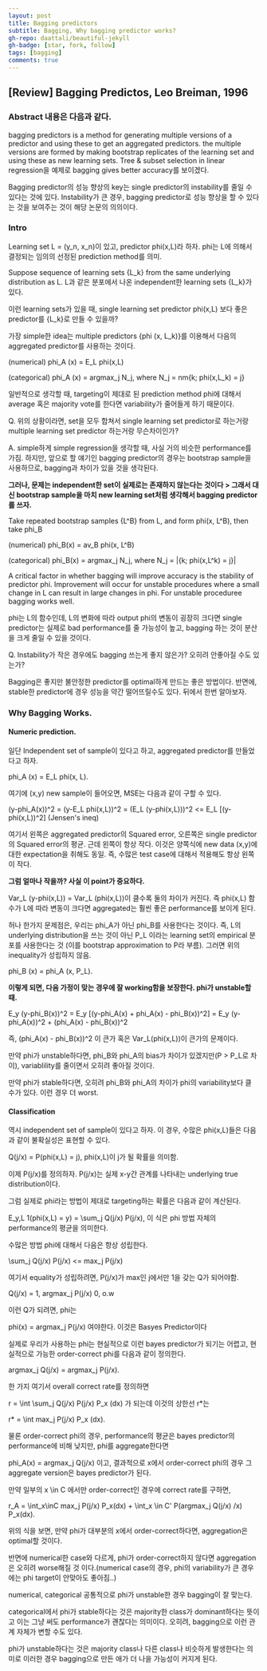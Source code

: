 ```yaml
---
layout: post
title: Bagging predictors
subtitle: Bagging, Why bagging predictor works?
gh-repo: daattali/beautiful-jekyll
gh-badge: [star, fork, follow]
tags: [bagging]
comments: true
---
```


## [Review] Bagging Predictos, Leo Breiman, 1996


### Abstract 내용은 다음과 같다.

bagging predictors is a method for generating multiple versions of a predictor and using these to get an aggregated predictors.
the multiple versions are formed by making bootstrap replicates of the learning set and using these as new learning sets.
Tree & subset selection in linear regression을 예제로 bagging gives better accuracy를 보이겠다.

Bagging predictor의 성능 향상의 key는 single predictor의 instability를 줄일 수 있다는 것에 있다.
Instability가 큰 경우, bagging predictor로 성능 향상을 할 수 있다는 것을 보여주는 것이 해당 논문의 의의이다.


### Intro

Learning set L = (y_n, x_n)이 있고, predictor phi(x,L)라 하자. phi는 L에 의해서 결정되는 임의의 선정된 prediction method를 의미.

Suppose sequence of learning sets {L_k} from the same underlying distribution as L. L과 같은 분포에서 나온 independent한 learning sets {L_k}가 있다. 

이런 learning sets가 있을 때, single learning set predictor phi(x,L) 보다 좋은 predictor를 {L_k}로 만들 수 있을까?

가장 simple한 idea는 multiple predictors {phi (x, L_k)}를 이용해서 다음의 aggregated predictor를 사용하는 것이다.

(numerical) phi_A (x) = E_L phi(x,L)

(categorical) phi_A (x) = argmax_j N_j, where N_j = nm{k; phi(x,L_k) = j}

일반적으로 생각할 때, targeting이 제대로 된 prediction method phi에 대해서 average 혹은 majority vote를 한다면 variability가 줄어들게 하기 때문이다.

Q. 위의 상황이라면, set을 모두 합쳐서 single learning set predictor로 하는거랑 multiple learning set predictor 하는거랑 무슨차이인가?

A. simple하게 simple regression을 생각할 때, 사실 거의 비슷한 performance를 가짐. 하지만, 앞으로 할 얘기인 bagging predictor의 경우는 bootstrap sample을 사용하므로, bagging과 차이가 있을 것을 생각된다. 

**그러나, 문제는 independent한 set이 실제로는 존재하지 않는다는 것이다 > 그래서 대신 bootstrap sample을 마치 new learning set처럼 생각해서 bagging predictor를 쓰자.**

Take repeated bootstrap samples {L^B} from L, and form phi(x, L^B), then take phi_B

(numerical) phi_B(x) = av_B phi(x, L^B)

(categorical) phi_B(x) = argmax_j N_j, where N_j = |{k; phi(x,L^k) = j}|

A critical factor in whether bagging will improve accuracy is the stability of predictor phi. Improvement will occur for unstable procedures where a small change in L can result in large changes in phi. For unstable proceduree bagging works well.

phi는 L의 함수인데, L의 변화에 따라 output phi의 변동이 굉장히 크다면 single predictor는 실제로 bad performance를 줄 가능성이 높고, bagging 하는 것이 분산을 크게 줄일 수 있을 것이다.

Q. Instability가 작은 경우에도 bagging 쓰는게 좋지 않은가? 오히려 안좋아질 수도 있는가?

Bagging은 좋지만 불안정한 predictor를 optimal하게 만드는 좋은 방법이다. 반면에, stable한 predictor에 경우 성능을 약간 떨어뜨릴수도 있다. 뒤에서 한번 알아보자.

### Why Bagging Works.

#### Numeric prediction.

일단 Independent set of sample이 있다고 하고, aggregated predictor를 만들었다고 하자.

phi_A (x)  = E_L phi(x, L).

여기에 (x,y) new sample이 들어오면, MSE는 다음과 같이 구할 수 있다.

(y-phi_A(x))^2 = (y-E_L phi(x,L))^2 = (E_L (y-phi(x,L)))^2 <= E_L [(y-phi(x,L))^2] (Jensen's ineq)

여기서 왼쪽은 aggregated predictor의 Squared error, 오른쪽은 single predictor의 Squared error의 평균. 근데 왼쪽이 항상 작다.
이것은 양쪽식에 new data (x,y)에 대한 expectation을 취해도 동일. 즉, 수많은 test case에 대해서 적용해도 항상 왼쪽이 작다.

**그럼 얼마나 작을까? 사실 이 point가 중요하다.**

Var_L (y-phi(x,L)) = Var_L (phi(x,L))이 클수록 둘의 차이가 커진다. 즉 phi(x,L) 함수가 L에 따라 변동이 크다면 aggregated는 훨씬 좋은 performance를 보이게 된다.  

허나 한가지 문제점은, 우리는 phi_A가 아닌 phi_B를 사용한다는 것이다. 즉, L의 underlying distribution을 쓰는 것이 아닌 P_L 이라는 learning set의 empirical 분포를 사용한다는 것 (이를 bootstrap approximation to P라 부름). 그러면 위의 inequality가 성립하지 않음.

phi_B (x) = phi_A (x, P_L).

**이렇게 되면, 다음 가정이 맞는 경우에 잘 working함을 보장한다. phi가 unstable할 때.**

E_y (y-phi_B(x))^2 = E_y [(y-phi_A(x) + phi_A(x) - phi_B(x))^2] =  E_y (y-phi_A(x))^2 + (phi_A(x) - phi_B(x))^2

즉, (phi_A(x) - phi_B(x))^2 이 큰가 혹은 Var_L(phi(x,L))이 큰가의 문제이다.   

만약 phi가 unstable하다면, phi_B와 phi_A의 bias가 차이가 있겠지만(P > P_L로 차이), variablility를 줄이면서 오히려 좋아질 것이다.

만약 phi가 stable하다면, 오히려 phi_B와 phi_A의 차이가 phi의 variability보다 클 수가 있다. 이런 경우 더 worst.



#### Classification

역시 independent set of sample이 있다고 하자. 이 경우, 수많은 phi(x,L)들은 다음과 같이 불확실성은 표현할 수 있다.

Q(j/x) = P(phi(x,L) = j), phi(x,L)이 j가 될 확률을 의미함.

이제 P(j/x)를 정의하자. P(j/x)는 실제 x-y간 관계를 나타내는 underlying true distribution이다.

그럼 실제로 phi라는 방법이 제대로 targeting하는 확률은 다음과 같이 계산된다.

E_y,L 1(phi(x,L) = y) = \sum_j Q(j/x) P(j/x), 이 식은 phi 방법 자체의 performance의 평균을 의미한다.


수많은 방법 phi에 대해서 다음은 항상 성립한다.

\sum_j Q(j/x) P(j/x) <= max_j P(j/x)

여기서 equality가 성립하려면, P(j/x)가 max인 j에서만 1을 갖는 Q가 되어야함. 

Q(j/x) = 1, argmax_j P(j/x)
         0, o.w

이런 Q가 되려면, phi는 

phi(x) = argmax_j P(j/x) 여야한다. 이것은 Basyes Predictor이다

실제로 우리가 사용하는 phi는 현실적으로 이런 bayes predictor가 되기는 어렵고, 현실적으로 가능한 order-correct phi를 다음과 같이 정의한다.

argmax_j Q(j/x) = argmax_j P(j/x).

한 가지 여기서 overall correct rate를 정의하면

r = \int  \sum_j Q(j/x) P(j/x) P_x (dx) 가 되는데 이것의 상한선 r*는

r* = \int max_j P(j/x) P_x (dx).

물론 order-correct phi의 경우, performance의 평균은 bayes predictor의 performance에 비해 낮지만, phi를 aggregate한다면

phi_A(x) = argmax_j Q(j/x) 이고, 결과적으로 x에서 order-correct phi의 경우 그 aggregate version은 bayes predictor가 된다.

만약 일부의 x \in C 에서만 order-correct인 경우에 correct rate를 구하면, 

r_A = \int_x\inC max_j P(j/x) P_x(dx) + \int_x \in C' P(argmax_j Q(j/x) /x) P_x(dx).

위의 식을 보면, 만약 phi가 대부분의 x에서 order-correct하다면, aggregation은 optimal할 것이다.

반면에 numerical한 case와 다르게, phi가 order-correct하지 않다면 aggregation은 오히려 worse해질 것 이다.(numerical case의 경우, phi의 variability가 큰 경우에는 phi target이 안맞아도 좋아짐..)

numerical, categorical 공통적으로 phi가 unstable한 경우 bagging이 잘 맞는다. 

categorical에서 phi가 stable하다는 것은 majority한 class가 dominant하다는 뜻이고 이는 그냥 써도 performance가 괜찮다는 의미이다. 오히려, bagging으로 이런 관계 자체가 변할 수도 있다.

phi가 unstable하다는 것은 majority class나 다른 class나 비슷하게 발생한다는 의미로 이러한 경우 bagging으로 만든 애가 더 나을 가능성이 커지게 된다. 

